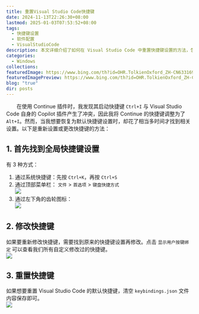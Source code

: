 ```yaml
---
title: 重置Visual Studio Code快捷键
date: 2024-11-13T22:26:30+08:00
lastmod: 2025-01-03T07:53:52+08:00
tags:
  - 快捷键设置
  - 软件配置
  - VisualStudioCode
description: 本文详细介绍了如何在 Visual Studio Code 中重置快捷键设置的方法，包括找到全局快捷键设置的三种方式、修改快捷键的具体步骤以及如何清空 `keybindings.json` 文件以恢复默认设置。这对于解决插件冲突或需要调整软件默认配置的用户非常有帮助。
categories:
  - Windows
collections: 
featuredImage: https://www.bing.com/th?id=OHR.TolkienOxford_ZH-CN6331694590_800x480.jpg
featuredImagePreview: https://www.bing.com/th?id=OHR.TolkienOxford_ZH-CN6331694590_800x480.jpg
blog: "true"
dir: posts
---
```


‌‌‌‌　　在使用 Continue 插件时，我发现其启动快捷键 `Ctrl+I` 与 Visual Studio Code 自身的 Copilot 插件产生了冲突，因此我将 Continue 的快捷键调整为了 `Alt+I`。然而，当我想要恢复为默认快捷键设置时，却花了相当多时间才找到相关设置。以下是重新设置或更改快捷键的方法：

## 1. 首先找到全局快捷键设置  

有 3 种方式：  
1. 通过系统快捷键：先按 `Ctrl+K`，再按 `Ctrl+S`
2. 通过顶部菜单栏： `文件` > `首选项` > `键盘快捷方式`  
![](attachments/9AC102817E8FB72C6771AAD0AF11B85B_MD5.jpg)
3. 通过左下角的齿轮图标：  
![](attachments/D653A57CDE97415B100D99AF54477F94_MD5.jpg)

## 2. 修改快捷键

如果要重新修改快捷键，需要找到原来的快捷键设置再修改。点击 `显示用户按键绑定` 可以查看我们所有自定义修改过的快捷键。  
![](attachments/6E3384C67562CC7DB9F42C0484B20C48_MD5.jpg)

## 3. 重置快捷键  

如果想要重置 Visual Studio Code 的默认快捷键，清空 `keybindings.json` 文件内容保存即可。  
![](attachments/89D96EF36B81B6A379CBB63DAC40898A_MD5.jpg)
